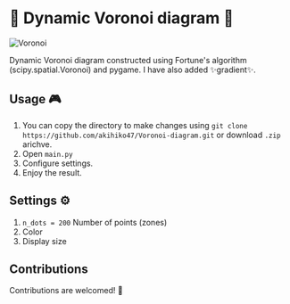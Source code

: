 # 🔲 Dynamic Voronoi diagram 🔲

![Voronoi](https://github.com/akihiko47/Voronoi-diagram/blob/main/Voronoi.gif)

Dynamic Voronoi diagram constructed using Fortune's algorithm (scipy.spatial.Voronoi) and pygame. I have also added ✨gradient✨.

## Usage 🎮
1. You can copy the directory to make changes using ```git clone https://github.com/akihiko47/Voronoi-diagram.git``` or download `.zip` arichve.
2. Open `main.py`
3. Configure settings.
4. Enjoy the result.

## Settings ⚙️
1. `n_dots = 200` Number of points (zones)
2. Color
3. Display size

## Contributions
Contributions are welcomed! 👋
